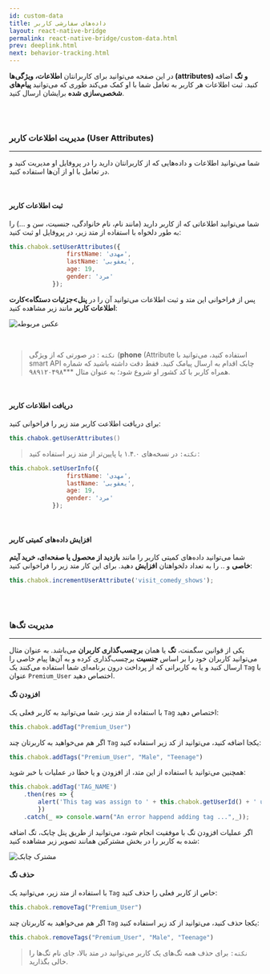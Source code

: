 ```yaml
---
id: custom-data
title: داده‌های سفارشی کاربر
layout: react-native-bridge
permalink: react-native-bridge/custom-data.html
prev: deeplink.html
next: behavior-tracking.html
---
```


 در این صفحه می‌توانید برای کاربرانتان **اطلاعات، ویژگی‌ها (attributes) و تگ** اضافه کنید. ثبت اطلاعات هر کاربر به تعامل شما با او کمک می‌کند طوری که می‌توانید **پیام‌های شخصی‌سازی شده** برایشان ارسال کنید.

<Br><Br>


### مدیریت اطلاعات کاربر (User Attributes)
---
شما می‌توانید اطلاعات و داده‌هایی که از کاربرانتان دارید را در پروفایل او مدیریت کنید و در تعامل با او از آن‌ها استفاده کنید.

<br>

#### ثبت اطلاعات کاربر 

شما می‌توانید اطلاعاتی که از کاربر دارید (مانند نام، نام خانوادگی، جنسیت، سن و ...) را به طور دلخواه با استفاده از متد زیر، در پروفایل او ثبت کنید:


```javascript
this.chabok.setUserAttributes({
                firstName: 'مهدی',
                lastName: 'یعقوبی',
                age: 19,
                gender: 'مرد'
            });
```

پس از فراخوانی این متد و ثبت اطلاعات می‌توانید آن را در **پنل>جزئیات دستگاه>کارت اطلاعات کاربر** مانند زیر مشاهده کنید:

![عکس مربوطه](http://uupload.ir/files/9p2w_set-user-info-2.png)

<br>

> `نکته` : در صورتی که از ویژگی  (**phone** (Attribute استفاده کنید، می‌توانید با smart API چابک اقدام به ارسال  پیامک کنید. فقط دقت داشته باشید که شماره همراه کاربر با کد کشور او شروع شود؛ به عنوان مثال ***۹۸۹۱۲۰۴۹۸.

<br>

#### دریافت اطلاعات کاربر

برای دریافت اطلاعت کاربر متد زیر را فراخوانی کنید:

```java
this.chabok.getUserAttributes()
```

>`نکته:` در نسخه‌های ۱.۴.۰ یا پایین‌تر از متد زیر استفاده کنید:

```javascript
this.chabok.setUserInfo({
                firstName: 'مهدی',
                lastName: 'یعقوبی',
                age: 19,
                gender: 'مرد'
            });
```

<br>

#### افزایش داده‌های کمیتی کاربر

شما می‌توانید داده‌های کمیتی کاربر را مانند **بازدید از محصول یا صفحه‌ای، خرید آیتم خاصی** و .. را به تعداد دلخواهتان **افزایش** دهید. برای این کار متد زیر را فراخوانی کنید: 

```javascript
this.chabok.incrementUserAttribute('visit_comedy_shows');
```

<br><br>

### مدیریت تگ‌ها
---

یکی از قوانین سگمنت، **تگ** یا همان **برچسب‌گذاری کاربران** می‌باشد. به عنوان مثال می‌توانید کاربران خود را بر اساس **جنسیت** برچسب‌گذاری کرده و به آن‌ها پیام خاصی را ارسال کنید و یا به کاربرانی که از پرداخت درون برنامه‌ای شما استفاده می‌کنند یک `Tag` با عنوان `Premium_User` اختصاص دهید.

#### افزودن تگ

با استفاده از متد زیر، شما می‌توانید به کاربر فعلی یک `Tag` اختصاص دهید:

```javascript
this.chabok.addTag("Premium_User")
```
اگر هم می‌خواهید به کاربرتان چند `Tag` یکجا اضافه کنید، می‌توانید از کد زیر استفاده کنید:

```javascript
this.chabok.addTags("Premium_User", "Male", "Teenage")
```

همچنین می‌توانید با استفاده از این متد، از افزودن و یا خطا در عملیات با خبر شوید:

```javascript
this.chabok.addTag('TAG_NAME')
    .then(res => {
        alert('This tag was assign to ' + this.chabok.getUserId() + ' user');
        })
    .catch(_ => console.warn("An error happend adding tag ...",_));
```
اگر عملیات افزودن تگ با موفقیت انجام شود، می‌توانید از طریق پنل چابک، تگ اضافه شده به کاربر را در بخش مشترکین همانند تصویر زیر مشاهده کنید:

![مشترک چابک](http://uupload.ir/files/ujp8__1x-ios_device.png)

#### حذف تگ
با استفاده از متد زیر، می‌توانید یک `Tag` خاص از کاربر فعلی را حذف کنید:

```javascript
this.chabok.removeTag("Premium_User")
```

اگر هم می‌خواهید به کاربرتان چند `Tag` یکجا حذف کنید، می‌توانید از کد زیر استفاده کنید:

```javascript
this.chabok.removeTags("Premium_User", "Male", "Teenage")
```

> `نکته:` برای حذف همه تگ‌های یک کاربر می‌توانید در متد بالا، جای نام تگ‌ها را خالی بگذارید.
